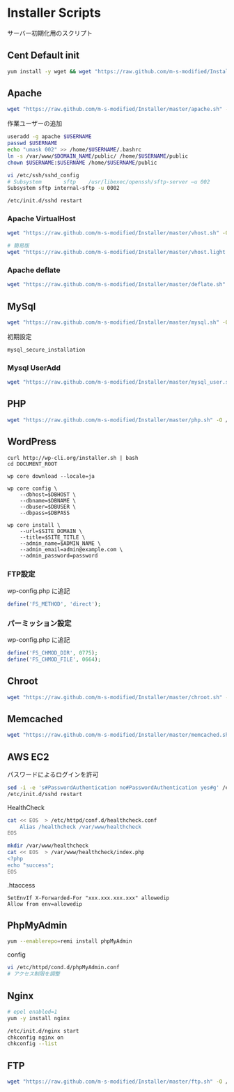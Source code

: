 # Installer Scripts

サーバー初期化用のスクリプト

## Cent Default init

```sh
yum install -y wget && wget "https://raw.github.com/m-s-modified/Installer/master/cent.sh" -O /tmp/cent.sh && sh /tmp/cent.sh
```


## Apache

```sh
wget "https://raw.github.com/m-s-modified/Installer/master/apache.sh" -O /tmp/apache.sh && sh /tmp/apache.sh
```

作業ユーザーの追加

```sh
useradd -g apache $USERNAME
passwd $USERNAME
echo "umask 002" >> /home/$USERNAME/.bashrc
ln -s /var/www/$DOMAIN_NAME/public/ /home/$USERNAME/public
chown $USERNAME:$USERNAME /home/$USERNAME/public

vi /etc/ssh/sshd_config
# Subsystem       sftp    /usr/libexec/openssh/sftp-server –u 002
Subsystem sftp internal-sftp -u 0002

/etc/init.d/sshd restart
```

### Apache VirtualHost

```sh
wget "https://raw.github.com/m-s-modified/Installer/master/vhost.sh" -O /tmp/vhost.sh && sh /tmp/vhost.sh

# 簡易版
wget "https://raw.github.com/m-s-modified/Installer/master/vhost.light.sh" -O vhost.light.sh
```

### Apache deflate

```sh
wget "https://raw.github.com/m-s-modified/Installer/master/deflate.sh" -O /tmp/deflate.sh && sh /tmp/deflate.sh
```

## MySql

```sh
wget "https://raw.github.com/m-s-modified/Installer/master/mysql.sh" -O /tmp/mysql.sh && sh /tmp/mysql.sh
```

初期設定

```sh
mysql_secure_installation
```

### Mysql UserAdd

```sh
wget "https://raw.github.com/m-s-modified/Installer/master/mysql_user.sh" -O /tmp/mysql_user.sh && sh /tmp/mysql_user.sh
```

## PHP

```sh
wget "https://raw.github.com/m-s-modified/Installer/master/php.sh" -O /tmp/php.sh && sh /tmp/php.sh
```

## WordPress

```
curl http://wp-cli.org/installer.sh | bash
cd DOCUMENT_ROOT

wp core download --locale=ja

wp core config \
    --dbhost=$DBHOST \
    --dbname=$DBNAME \
    --dbuser=$DBUSER \
    --dbpass=$DBPASS
 
wp core install \
    --url=$SITE_DOMAIN \
    --title=$SITE_TITLE \
    --admin_name=$ADMIN_NAME \
    --admin_email=admin@example.com \
    --admin_password=password 
```

### FTP設定

wp-config.php に追記

```php
define('FS_METHOD', 'direct');
```

### パーミッション設定

wp-config.php に追記

```php
define('FS_CHMOD_DIR', 0775);
define('FS_CHMOD_FILE', 0664);
```

## Chroot

```sh
wget "https://raw.github.com/m-s-modified/Installer/master/chroot.sh" -O /tmp/chroot.sh && sh /tmp/chroot.sh
```

## Memcached

```sh
wget "https://raw.github.com/m-s-modified/Installer/master/memcached.sh" -O /tmp/memcached.sh && sh /tmp/memcached.sh
```

## AWS EC2

パスワードによるログインを許可

```sh
sed -i -e 's#PasswordAuthentication no#PasswordAuthentication yes#g' /etc/ssh/sshd_config
/etc/init.d/sshd restart
```

HealthCheck

```sh
cat << EOS  > /etc/httpd/conf.d/healthcheck.conf
    Alias /healthcheck /var/www/healthcheck
EOS

mkdir /var/www/healthcheck
cat << EOS  > /var/www/healthcheck/index.php
<?php
echo "success";
EOS
```

.htaccess

```.htaccess
SetEnvIf X-Forwarded-For "xxx.xxx.xxx.xxx" allowedip
Allow from env=allowedip
```

## PhpMyAdmin

```sh
yum --enablerepo=remi install phpMyAdmin
```

config

```sh
vi /etc/httpd/cond.d/phpMyAdmin.conf
# アクセス制限を調整
```

## Nginx

```sh
# epel enabled=1
yum -y install nginx

/etc/init.d/nginx start
chkconfig nginx on
chkconfig --list
```

## FTP

```sh
wget "https://raw.github.com/m-s-modified/Installer/master/ftp.sh" -O /tmp/ftp.sh && sh /tmp/ftp.sh
```
